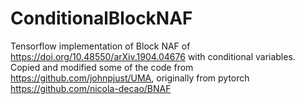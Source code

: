# ConditionalBlockNAF

Tensorflow implementation of Block NAF of https://doi.org/10.48550/arXiv.1904.04676 with conditional variables. 
Copied and modified some of the code from https://github.com/johnpjust/UMA, originally from pytorch https://github.com/nicola-decao/BNAF
